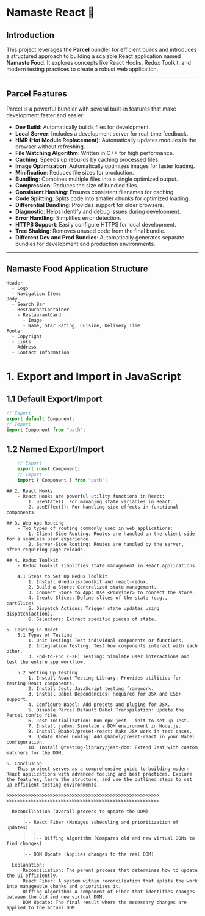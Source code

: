 # Namaste React 🚀

## Introduction

This project leverages the **Parcel** bundler for efficient builds and introduces a structured approach to building a scalable React application named **Namaste Food**. It explores concepts like React Hooks, Redux Toolkit, and modern testing practices to create a robust web application.

---

## Parcel Features

Parcel is a powerful bundler with several built-in features that make development faster and easier:

-   **Dev Build**: Automatically builds files for development.
-   **Local Server**: Includes a development server for real-time feedback.
-   **HMR (Hot Module Replacement)**: Automatically updates modules in the browser without refreshing.
-   **File Watching Algorithm**: Written in C++ for high performance.
-   **Caching**: Speeds up rebuilds by caching processed files.
-   **Image Optimization**: Automatically optimizes images for faster loading.
-   **Minification**: Reduces file sizes for production.
-   **Bundling**: Combines multiple files into a single optimized output.
-   **Compression**: Reduces the size of bundled files.
-   **Consistent Hashing**: Ensures consistent filenames for caching.
-   **Code Splitting**: Splits code into smaller chunks for optimized loading.
-   **Differential Bundling**: Provides support for older browsers.
-   **Diagnostic**: Helps identify and debug issues during development.
-   **Error Handling**: Simplifies error detection.
-   **HTTPS Support**: Easily configure HTTPS for local development.
-   **Tree Shaking**: Removes unused code from the final bundle.
-   **Different Dev and Prod Bundles**: Automatically generates separate bundles for development and production environments.

---

## Namaste Food Application Structure

```text
Header
  - Logo
  - Navigation Items
Body
  - Search Bar
  - RestaurantContainer
    - RestaurantCard
      - Image
      - Name, Star Rating, Cuisine, Delivery Time
Footer
  - Copyright
  - Links
  - Address
  - Contact Information
```

# 1. Export and Import in JavaScript

## 1.1 Default Export/Import

```javascript
// Export
export default Component;
// Import
import Component from "path";
```

## 1.2 Named Export/Import

```javascript
    // Export
    export const Component;
    // Import
    import { Component } from "path";
```

```test
## 2. React Hooks
    - React Hooks are powerful utility functions in React:
        1. useState(): For managing state variables in React.
        2. useEffect(): For handling side effects in functional components.

## 3. Web App Routing
    - Two types of routing commonly used in web applications:
        1. Client-Side Routing: Routes are handled on the client-side for a seamless user experience.
        2. Server-Side Routing: Routes are handled by the server, often requiring page reloads.

## 4. Redux Toolkit
    - Redux Toolkit simplifies state management in React applications:

    4.1 Steps to Set Up Redux Toolkit
        1. Install @reduxjs/toolkit and react-redux.
        2. Build a Store: Centralized state management.
        3. Connect Store to App: Use <Provider> to connect the store.
        4. Create Slices: Define slices of the state (e.g., cartSlice).
        5. Dispatch Actions: Trigger state updates using dispatch(action).
        6. Selectors: Extract specific pieces of state.

5. Testing in React
    5.1 Types of Testing
        1. Unit Testing: Test individual components or functions.
        2. Integration Testing: Test how components interact with each other.
        3. End-to-End (E2E) Testing: Simulate user interactions and test the entire app workflow.

    5.2 Setting Up Testing
        1. Install React Testing Library: Provides utilities for testing React components.
        2. Install Jest: JavaScript testing framework.
        3. Install Babel Dependencies: Required for JSX and ES6+ support.
        4. Configure Babel: Add presets and plugins for JSX.
        5. Disable Parcel Default Babel Transpilation: Update the Parcel config file.
        6. Jest Initialization: Run npx jest --init to set up Jest.
        7. Install jsdom: Simulate a DOM environment in Node.js.
        8. Install @babel/preset-react: Make JSX work in test cases.
        9. Update Babel Config: Add @babel/preset-react in your Babel configuration.
        10. Install @testing-library/jest-dom: Extend Jest with custom matchers for the DOM.

6. Conclusion
    This project serves as a comprehensive guide to building modern React applications with advanced tooling and best practices. Explore the features, learn the structure, and use the outlined steps to set up efficient testing environments.

>>>>>>>>>>>>>>>>>>>>>>>>>>>>>>>>>>>>>>>>>>>>>>>>>>>>>>>>
>>>>>>>>>>>>>>>>>>>>>>>>>>>>>>>>>>>>>>>>>>>>>>>>>>>>>>>>

  Reconciliation (Overall process to update the DOM)
      |
      |-- React Fiber (Manages scheduling and prioritization of updates)
      |   |
      |   |-- Diffing Algorithm (Compares old and new virtual DOMs to find changes)
      |
      |-- DOM Update (Applies changes to the real DOM)

  Explanation:
      Reconciliation: The parent process that determines how to update the UI efficiently.
      React Fiber: A system within reconciliation that splits the work into manageable chunks and prioritizes it.
      Diffing Algorithm: A component of Fiber that identifies changes between the old and new virtual DOM.
      DOM Update: The final result where the necessary changes are applied to the actual DOM.
```
